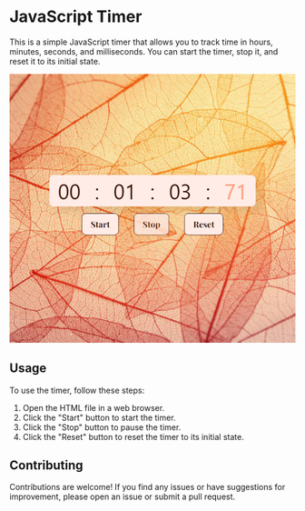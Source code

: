 # JavaScript Timer

This is a simple JavaScript timer that allows you to track time in hours, minutes, seconds, and milliseconds. You can start the timer, stop it, and reset it to its initial state.

<img src="screencapture.png">

## Usage

To use the timer, follow these steps:

1. Open the HTML file in a web browser.
2. Click the "Start" button to start the timer.
3. Click the "Stop" button to pause the timer.
4. Click the "Reset" button to reset the timer to its initial state.

## Contributing

Contributions are welcome! If you find any issues or have suggestions for improvement, please open an issue or submit a pull request.



